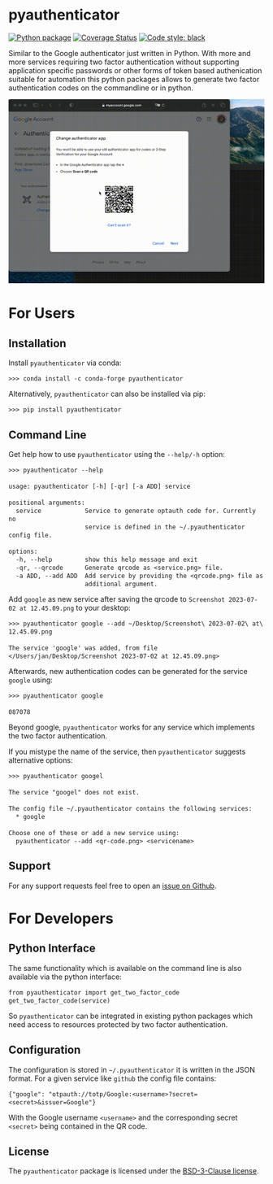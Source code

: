 # pyauthenticator
[![Python package](https://github.com/jan-janssen/pyauthenticator/actions/workflows/unittest.yml/badge.svg?branch=main)](https://github.com/jan-janssen/pyauthenticator/actions/workflows/unittest.yml)
[![Coverage Status](https://coveralls.io/repos/github/jan-janssen/pyauthenticator/badge.svg?branch=main)](https://coveralls.io/github/jan-janssen/pyauthenticator?branch=main)
[![Code style: black](https://img.shields.io/badge/code%20style-black-000000.svg)](https://github.com/psf/black)

Similar to the Google authenticator just written in Python. With more and more services requiring two factor
authentication without supporting application specific passwords or other forms of token based authenication
suitable for automation this python packages allows to generate two factor authentication codes on the commandline
or in python.

![Preview](pyauthenticator.gif) 

# For Users 
## Installation
Install `pyauthenticator` via conda:
```
>>> conda install -c conda-forge pyauthenticator
```

Alternatively, `pyauthenticator` can also be installed via pip:
```
>>> pip install pyauthenticator
```

## Command Line
Get help how to use `pyauthenticator` using the `--help/-h` option:
```
>>> pyauthenticator --help

usage: pyauthenticator [-h] [-qr] [-a ADD] service

positional arguments:
  service            Service to generate optauth code for. Currently no
                     service is defined in the ~/.pyauthenticator config file.

options:
  -h, --help         show this help message and exit
  -qr, --qrcode      Generate qrcode as <service.png> file.
  -a ADD, --add ADD  Add service by providing the <qrcode.png> file as
                     additional argument.
```

Add `google` as new service after saving the qrcode to `Screenshot 2023-07-02 at 12.45.09.png` to your desktop:
```
>>> pyauthenticator google --add ~/Desktop/Screenshot\ 2023-07-02\ at\ 12.45.09.png

The service 'google' was added, from file </Users/jan/Desktop/Screenshot 2023-07-02 at 12.45.09.png>
```

Afterwards, new authentication codes can be generated for the service `google` using:
```
>>> pyauthenticator google

087078
```
Beyond google, `pyauthenticator` works for any service which implements the two factor authentication. 

If you mistype the name of the service, then `pyauthenticator` suggests alternative options:
```
>>> pyauthenticator googel

The service "googel" does not exist.

The config file ~/.pyauthenticator contains the following services:
  * google

Choose one of these or add a new service using:
  pyauthenticator --add <qr-code.png> <servicename>
```

## Support 
For any support requests feel free to open an [issue on Github](https://github.com/jan-janssen/pyauthenticator/issues). 

# For Developers 
## Python Interface
The same functionality which is available on the command line is also available via the python interface:
```
from pyauthenticator import get_two_factor_code
get_two_factor_code(service)
```
So `pyauthenticator` can be integrated in existing python packages which need access to resources protected by two 
factor authentication. 

## Configuration
The configuration is stored in `~/.pyauthenticator` it is written in the JSON format. For a given service like `github`
the config file contains:
```
{"google": "otpauth://totp/Google:<username>?secret=<secret>&issuer=Google"}
```
With the Google username `<username>` and the corresponding secret `<secret>` being contained in the QR code.

## License 
The `pyauthenticator` package is licensed under the [BSD-3-Clause license](https://github.com/jan-janssen/pyauthenticator/blob/main/LICENSE). 